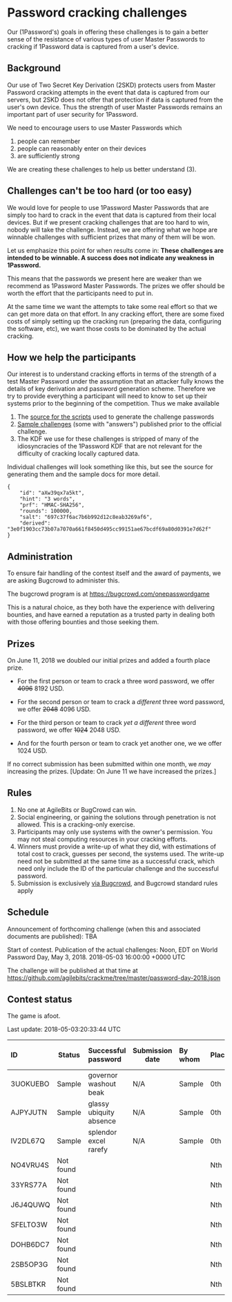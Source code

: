# Password cracking challenges

Our (1Password's) goals in offering these challenges is to gain a better sense of the resistance of various types of user Master Passwords to cracking if 1Password data is captured from a user's device.

## Background

Our use of Two Secret Key Derivation (2SKD) protects users from Master Password cracking attempts in the event that data is captured from our servers, but 2SKD does not offer that protection if data is captured from the user's own device. Thus the strength of user Master Passwords remains an important part of user security for 1Password.

We need to encourage users to use Master Passwords which

1. people can remember
2. people can reasonably enter on their devices
3. are sufficiently strong

We are creating these challenges to help us better understand (3).

## Challenges can't be too hard (or too easy)

We would love for people to use 1Password Master Passwords that are simply too hard to crack in the event that data is captured from their local devices. But if we present cracking challenges that are too hard to win, nobody will take the challenge. Instead, we are offering what we hope are winnable challenges with sufficient prizes that many of them will be won.

Let us emphasize this point for when results come in: **These challenges are intended to be winnable. A success does not indicate any weakness in 1Password.**

This means that the passwords we present here are weaker than we recommend as 1Password Master Passwords. The prizes we offer should be worth the effort that the participants need to put in.

At the same time we want the attempts to take some real effort so that we can get more data on that effort. In any cracking effort, there are some fixed costs of simply setting up the cracking run (preparing the data, configuring the software, etc), we want those costs to be dominated by the actual cracking.

## How we help the participants

Our interest is to understand cracking efforts in terms of the strength of a test Master Password under the assumption that an attacker fully knows the details of key derivation and password generation scheme. Therefore we try to provide everything a participant will need to know to set up their systems prior to the beginning of the competition. Thus we make available

1. The [source for the scripts](https://github.com/agilebits/crackme) used to generate the challenge passwords
2. [Sample challenges](https://github.com/agilebits/crackme/tree/master/doc) (some with "answers") published prior to the official challenge.
3. The KDF we use for these challenges is stripped of many of the idiosyncracies of the 1Password KDF that are not relevant for the difficulty of cracking locally captured data.

Individual challenges will look something like this, but see the source for generating them and the sample docs for more detail.

```
{
    "id": "aXw39qx7a5kt",
    "hint": "3 words",
    "prf": "HMAC-SHA256",
    "rounds": 100000,
    "salt": "697c37f6ac7b6b992d12c8eab3269af6",
    "derived": "3e0f1903cc73b07a7070a661f8450d495cc99151ae67bcdf69a80d0391e7d62f"
}
```

## Administration

To ensure fair handling of the contest itself and the award of payments, we are asking Bugcrowd to administer this.

The bugcrowd program is at https://bugcrowd.com/onepasswordgame

This is a natural choice, as they both have the experience with delivering bounties, and have earned a reputation as a trusted party in dealing both with those offering bounties and those seeking them.


## Prizes

On June 11, 2018 we doubled our initial prizes and added a fourth place prize.

- For the first person or team to crack a three word password, we offer ~~4096~~ 8192 USD.

- For the second person or team to crack a _different_ three word password, we offer ~~2048~~ 4096 USD.

- For the third person or team to crack _yet a different_ three word password, we offer ~~1024~~ 2048 USD.

- And for the fourth person or team to crack yet another one, we we offer 1024 USD.

If no correct submission has been submitted within one month, we _may_ increasing the prizes. [Update: On June 11 we have increased the prizes.]

## Rules

1. No one at AgileBits or BugCrowd can win.
2. Social engineering, or gaining the solutions through penetration is not allowed. This is a cracking-only exercise.
3. Participants may only use systems with the owner's permission. You may not steal computing resources in your cracking efforts.
2. Winners must provide a write-up of what they did, with estimations of total cost to crack, guesses per second, the systems used. The write-up need not be submitted at the same time as a successful crack, which need only include the ID of the particular challenge and the successful password.
3. Submission is exclusively [via Bugcrowd](https://bugcrowd.com/onepasswordgame), and Bugcrowd standard rules apply

## Schedule

Announcement of forthcoming challenge (when this and associated documents are published): TBA

Start of contest. Publication of the actual challenges: Noon, EDT on World Password Day, May 3, 2018. 2018-05-03 16:00:00 +0000 UTC

The challenge will be published at that time at https://github.com/agilebits/crackme/tree/master/password-day-2018.json

## Contest status

The game is afoot.

Last update: <!-- date -u "+%Y-%m-%d:%H:%M:%S UTC" --> 2018-05-03:20:33:44 UTC

ID         |  Status   |  Successful password      | Submission date | By whom       | Place | Write-up location
:----------|-----------|:--------------------------|-----------------|:--------------|-------|:-----------------
3UOKUEBO   | Sample    | governor washout beak     | N/A             | Sample        | 0th   | N/A
AJPYJUTN   | Sample    | glassy ubiquity absence   | N/A             | Sample        | 0th   | N/A
IV2DL67Q   | Sample    | splendor excel rarefy     | N/A             | Sample        | 0th   | N/A
NO4VRU4S   | Not found |                           |                 |               | Nth   |
33YRS77A   | Not found |                           |                 |               | Nth   |
J6J4QUWQ   | Not found |                           |                 |               | Nth   |
SFELTO3W   | Not found |                           |                 |               | Nth   |
DOHB6DC7   | Not found |                           |                 |               | Nth   |
2SB5OP3G   | Not found |                           |                 |               | Nth   |
5BSLBTKR   | Not found |                           |                 |               | Nth   |
